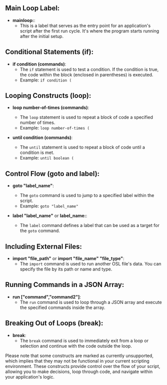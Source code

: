 
## Main Loop Label:

- **mainloop:**:
  - This is a label that serves as the entry point for an application's script after the first run cycle. It's where the program starts running after the initial setup.

## Conditional Statements (if):

- **if condition (commands)**:
  - The `if` statement is used to test a condition. If the condition is true, the code within the block (enclosed in parentheses) is executed.
  - Example: `if condition (`

## Looping Constructs (loop):

- **loop number-of-times (commands)**:
  - The `loop` statement is used to repeat a block of code a specified number of times.
  - Example: `loop number-of-times (`

- **until condition (commands)**:
  - The `until` statement is used to repeat a block of code until a condition is met.
  - Example: `until boolean (`

## Control Flow (goto and label):

- **goto "label_name"**:
  - The `goto` command is used to jump to a specified label within the script.
  - Example: `goto "label_name"`

- **label "label_name"** or **label_name:**:
  - The `label` command defines a label that can be used as a target for the `goto` command.

## Including External Files:

- **import "file_path"** or **import "file_name" "file_type"**:
  - The `import` command is used to run another OSL file's data. You can specify the file by its path or name and type.

## Running Commands in a JSON Array:

- **run ["command","command2"]**:
  - The `run` command is used to loop through a JSON array and execute the specified commands inside the array.

## Breaking Out of Loops (break):

- **break**:
  - The `break` command is used to immediately exit from a loop or selection and continue with the code outside the loop.

Please note that some constructs are marked as currently unsupported, which implies that they may not be functional in your current scripting environment. These constructs provide control over the flow of your script, allowing you to make decisions, loop through code, and navigate within your application's logic.
